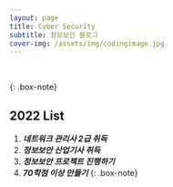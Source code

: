 ```yaml
---
layout: page
title: Cyber Security
subtitle: 정보보안 블로그
cover-img: /assets/img/codingimage.jpg
---
```


<br/>

{: .box-note}
## 2022 List
1. *__네트워크 관리사 2급 취득__*
2. *__정보보안 산업기사 취득__*
3. *__정보보안 프로젝트 진행하기__*
4. *__70학점 이상 만들기__*
{: .box-note}




